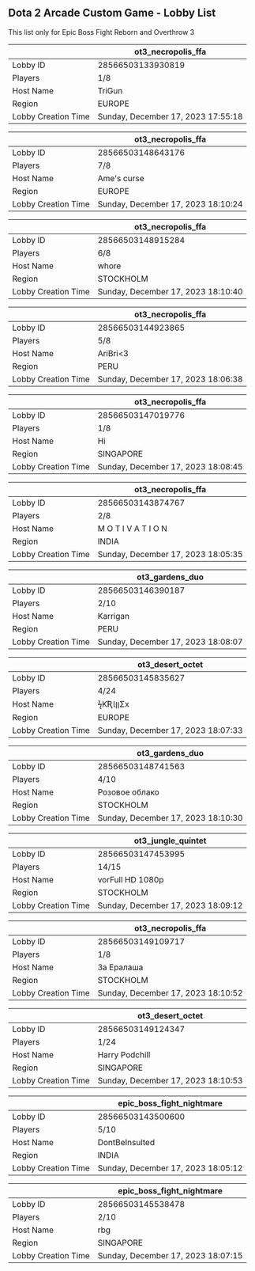 ## Dota 2 Arcade Custom Game - Lobby List

This list only for Epic Boss Fight Reborn and Overthrow 3

|  | ot3_necropolis_ffa |
| ------ | ------ |
| Lobby ID | 28566503133930819 |
| Players | 1/8 |
| Host Name | TriGun |
| Region | EUROPE |
| Lobby Creation Time | Sunday, December 17, 2023 17:55:18 |


|  | ot3_necropolis_ffa |
| ------ | ------ |
| Lobby ID | 28566503148643176 |
| Players | 7/8 |
| Host Name | Ame's curse |
| Region | EUROPE |
| Lobby Creation Time | Sunday, December 17, 2023 18:10:24 |


|  | ot3_necropolis_ffa |
| ------ | ------ |
| Lobby ID | 28566503148915284 |
| Players | 6/8 |
| Host Name | whore |
| Region | STOCKHOLM |
| Lobby Creation Time | Sunday, December 17, 2023 18:10:40 |


|  | ot3_necropolis_ffa |
| ------ | ------ |
| Lobby ID | 28566503144923865 |
| Players | 5/8 |
| Host Name | AriBri<3 |
| Region | PERU |
| Lobby Creation Time | Sunday, December 17, 2023 18:06:38 |


|  | ot3_necropolis_ffa |
| ------ | ------ |
| Lobby ID | 28566503147019776 |
| Players | 1/8 |
| Host Name | Hi |
| Region | SINGAPORE |
| Lobby Creation Time | Sunday, December 17, 2023 18:08:45 |


|  | ot3_necropolis_ffa |
| ------ | ------ |
| Lobby ID | 28566503143874767 |
| Players | 2/8 |
| Host Name | M O T I V A T I O N |
| Region | INDIA |
| Lobby Creation Time | Sunday, December 17, 2023 18:05:35 |


|  | ot3_gardens_duo |
| ------ | ------ |
| Lobby ID | 28566503146390187 |
| Players | 2/10 |
| Host Name | Karrigan |
| Region | PERU |
| Lobby Creation Time | Sunday, December 17, 2023 18:08:07 |


|  | ot3_desert_octet |
| ------ | ------ |
| Lobby ID | 28566503145835627 |
| Players | 4/24 |
| Host Name | ϟƘƦƖןןΣx |
| Region | EUROPE |
| Lobby Creation Time | Sunday, December 17, 2023 18:07:33 |


|  | ot3_gardens_duo |
| ------ | ------ |
| Lobby ID | 28566503148741563 |
| Players | 4/10 |
| Host Name | Розовое облако |
| Region | STOCKHOLM |
| Lobby Creation Time | Sunday, December 17, 2023 18:10:30 |


|  | ot3_jungle_quintet |
| ------ | ------ |
| Lobby ID | 28566503147453995 |
| Players | 14/15 |
| Host Name | vorFull HD 1080p |
| Region | STOCKHOLM |
| Lobby Creation Time | Sunday, December 17, 2023 18:09:12 |


|  | ot3_necropolis_ffa |
| ------ | ------ |
| Lobby ID | 28566503149109717 |
| Players | 1/8 |
| Host Name | За Ералаша |
| Region | STOCKHOLM |
| Lobby Creation Time | Sunday, December 17, 2023 18:10:52 |


|  | ot3_desert_octet |
| ------ | ------ |
| Lobby ID | 28566503149124347 |
| Players | 1/24 |
| Host Name | Harry Podchill |
| Region | SINGAPORE |
| Lobby Creation Time | Sunday, December 17, 2023 18:10:53 |


|  | epic_boss_fight_nightmare |
| ------ | ------ |
| Lobby ID | 28566503143500600 |
| Players | 5/10 |
| Host Name | DontBeInsulted |
| Region | INDIA |
| Lobby Creation Time | Sunday, December 17, 2023 18:05:12 |


|  | epic_boss_fight_nightmare |
| ------ | ------ |
| Lobby ID | 28566503145538478 |
| Players | 2/10 |
| Host Name | rbg |
| Region | SINGAPORE |
| Lobby Creation Time | Sunday, December 17, 2023 18:07:15 |


